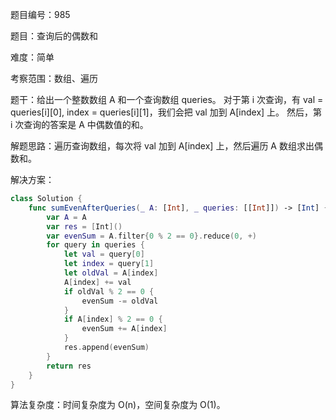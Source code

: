 题目编号：985

题目：查询后的偶数和

难度：简单

考察范围：数组、遍历

题干：给出一个整数数组 A 和一个查询数组 queries。
对于第 i 次查询，有 val = queries[i][0], index = queries[i][1]，我们会把 val 加到 A[index] 上。
然后，第 i 次查询的答案是 A 中偶数值的和。

解题思路：遍历查询数组，每次将 val 加到 A[index] 上，然后遍历 A 数组求出偶数和。

解决方案：

```swift
class Solution {
    func sumEvenAfterQueries(_ A: [Int], _ queries: [[Int]]) -> [Int] {
        var A = A
        var res = [Int]()
        var evenSum = A.filter{0 % 2 == 0}.reduce(0, +)
        for query in queries {
            let val = query[0]
            let index = query[1]
            let oldVal = A[index]
            A[index] += val
            if oldVal % 2 == 0 {
                evenSum -= oldVal
            }
            if A[index] % 2 == 0 {
                evenSum += A[index]
            }
            res.append(evenSum)
        }
        return res
    }
}
```

算法复杂度：时间复杂度为 O(n)，空间复杂度为 O(1)。